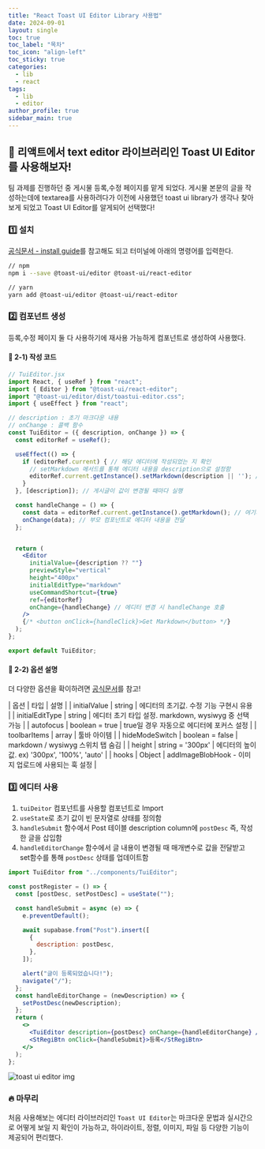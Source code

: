 ```yaml
---
title: "React Toast UI Editor Library 사용법"
date: 2024-09-01
layout: single
toc: true
toc_label: "목차"
toc_icon: "align-left"
toc_sticky: true
categories:
  - lib
  - react
tags:
  - lib
  - editor
author_profile: true
sidebar_main: true
---
```


## :ledger: 리액트에서 text editor 라이브러리인 Toast UI Editor를 사용해보자!

팀 과제를 진행하던 중 게시물 등록,수정 페이지를 맡게 되었다. 게시물 본문의 글을 작성하는데에 textarea를 사용하려다가 이전에 사용했던 toast ui library가 생각나 찾아보게 되었고 Toast UI Editor를 알게되어 선택했다!

### :one: 설치

[공식문서 - install guide](https://nhn.github.io/tui.editor/latest/#-install)를 참고해도 되고 터미널에 아래의 명령어를 입력한다.

```bash
// npm
npm i --save @toast-ui/editor @toast-ui/react-editor

// yarn
yarn add @toast-ui/editor @toast-ui/react-editor
```

### :two: 컴포넌트 생성

등록,수정 페이지 둘 다 사용하기에 재사용 가능하게 컴포넌트로 생성하여 사용했다.

#### :pushpin: 2-1) 작성 코드

```jsx
// TuiEditor.jsx
import React, { useRef } from "react";
import { Editor } from "@toast-ui/react-editor";
import "@toast-ui/editor/dist/toastui-editor.css";
import { useEffect } from "react";

// description : 초기 마크다운 내용
// onChange : 콜백 함수
const TuiEditor = ({ description, onChange }) => {
  const editorRef = useRef();

  useEffect(() => {
    if (editorRef.current) { // 해당 에디터에 작성되었는 지 확인
      // setMarkdown 메서드를 통해 에디터 내용을 description으로 설정함
      editorRef.current.getInstance().setMarkdown(description || ''); // 빈 값일 경우 '' 초기화
    }
  }, [description]); // 게시글이 값이 변경될 때마다 실행

  const handleChange = () => {
    const data = editorRef.current.getInstance().getMarkdown(); // 여기서 에디터 내용 가져옴
    onChange(data); // 부모 컴포넌트로 에디터 내용을 전달
  };


  return (
    <Editor
      initialValue={description ?? ""}
      previewStyle="vertical"
      height="400px"
      initialEditType="markdown"
      useCommandShortcut={true}
      ref={editorRef}
      onChange={handleChange} // 에디터 변경 시 handleChange 호출
    />
    {/* <button onClick={handleClick}>Get Markdown</button> */}
  );
};

export default TuiEditor;
```

#### :pushpin: 2-2) 옵션 설명

더 다양한 옵션을 확이하려면 [공식문서](https://nhn.github.io/tui.editor/latest/ToastUIEditorCore)를 참고!

| 옵션 | 타입 | 설명 |
| initialValue | string | 에디터의 초기값. 수정 기능 구현시 유용 |
| initialEditType | string | 에디터 초기 타입 설정. markdown, wysiwyg 중 선택 가능 |
| autofocus | boolean = true | true일 경우 자동으로 에디터에 포커스 설정 |
| toolbarItems | array | 툴바 아이템 |
| hideModeSwitch | boolean = false | markdown / wysiwyg 스위치 탭 숨김 |
| height | string = '300px' | 에디터의 높이 값. ex) '300px', '100%', 'auto' |
| hooks | Object | addImageBlobHook - 이미지 업로드에 사용되는 훅 설정 |

### :three: 에디터 사용

1. `tuiDeitor` 컴포넌트를 사용할 컴포넌트로 Import
2. `useState`로 초기 값이 빈 문자열로 상태를 정의함
3. `handleSubmit` 함수에서 Post 테이블 description column에 `postDesc` 즉, 작성한 글을 삽입함
4. `handleEditorChange` 함수에서 글 내용이 변경될 때 매개변수로 값을 전달받고 set함수를 통해 `postDesc` 상태를 업데이트함

```jsx
import TuiEditor from "../components/TuiEditor";

const postRegister = () => {
  const [postDesc, setPostDesc] = useState("");

  const handleSubmit = async (e) => {
    e.preventDefault();

    await supabase.from("Post").insert([
      {
        description: postDesc,
      },
    ]);

    alert("글이 등록되었습니다!");
    navigate("/");
  };
  const handleEditorChange = (newDescription) => {
    setPostDesc(newDescription);
  };
  return (
    <>
      <TuiEditor description={postDesc} onChange={handleEditorChange} />
      <StRegiBtn onClick={handleSubmit}>등록</StRegiBtn>
    </>
  );
};
```

![toast ui editor img](https://github.com/user-attachments/assets/b307505c-23a6-4577-a0eb-2a2869610667)

### :fire: 마무리

처음 사용해보는 에디터 라이브러리인 `Toast UI Editor`는 마크다운 문법과 실시간으로 어떻게 보일 지 확인이 가능하고, 하이라이트, 정렬, 이미지, 파일 등 다양한 기능이 제공되어 편리했다.
